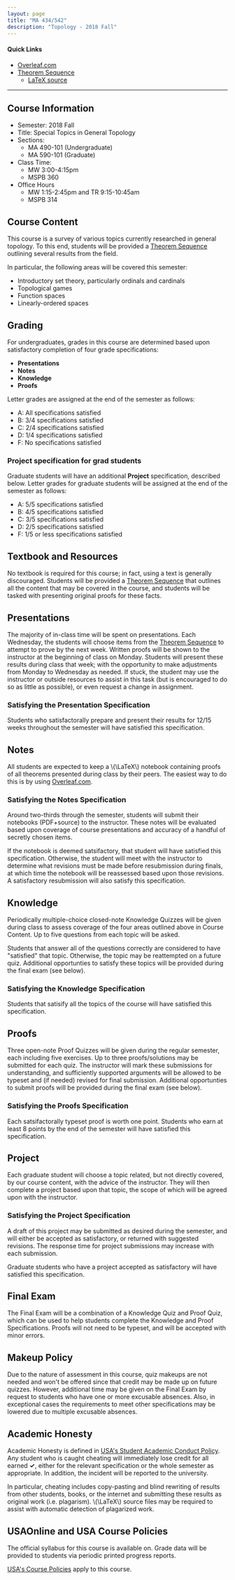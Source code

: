 ```yaml
---
layout: page
title: "MA 434/542"
description: "Topology - 2018 Fall"
---
```


#### Quick Links

- [Overleaf.com](http://overleaf.com)
- [Theorem Sequence][thm-seq]
    - [LaTeX source](https://raw.githubusercontent.com/StevenClontz/intro-to-topology/master/build/intro-to-topology.tex)

---

## Course Information

* Semester: 2018 Fall 
* Title: Special Topics in General Topology 
* Sections:
    * MA 490-101 (Undergraduate)
    * MA 590-101 (Graduate)
* Class Time:
    * MW 3:00-4:15pm
    * MSPB 360
* Office Hours
    * MW 1:15-2:45pm and TR 9:15-10:45am
    * MSPB 314

## Course Content

This course is a survey of various topics currently researched in general topology. 
To this end, students will be provided a
[Theorem Sequence][thm-seq] outlining several results from the field. 

In particular, the following areas will be covered this semester:
- Introductory set theory, particularly ordinals and cardinals
- Topological games
- Function spaces
- Linearly-ordered spaces 

## Grading

For undergraduates, grades in this course are determined based upon satisfactory completion
of four grade specifications:

- **Presentations** 
- **Notes**
- **Knowledge** 
- **Proofs**

Letter grades are assigned at the end of the semester as follows:

- A: All specifications satisfied
- B: 3/4 specifications satisfied
- C: 2/4 specifications satisfied
- D: 1/4 specifications satisfied
- F: No specifications satisfied

### Project specification for grad students

Graduate students will have an additional **Project** specification,
described below. Letter grades for graduate students will be assigned at
the end of the semester as follows:

- A: 5/5 specifications satisfied
- B: 4/5 specifications satisfied
- C: 3/5 specifications satisfied
- D: 2/5 specifications satisfied
- F: 1/5 or less specifications satisfied

## Textbook and Resources

No textbook is required for this course; in fact, using a text is
generally discouraged. Students will be provided a [Theorem Sequence][thm-seq]
that outlines all the content that may be covered in the course, and students
will be tasked with presenting original proofs for these facts.

## Presentations

The majority of in-class time will be spent on presentations.
Each Wednesday, the students will choose items from the [Theorem Sequence][thm-seq]
to attempt to prove by the next week. Written proofs will be shown to the
instructor at the beginning of class on Monday. Students will present these results
during class that week; with the opportunity to make adjustments from Monday to
Wednesday as needed. If stuck, the student may use the instructor or outside
resources to assist in this task (but is encouraged to do so as little as possible),
or even request a change in assignment.

### Satisfying the Presentation Specification

Students who satisfactorally prepare and present their results for 12/15 weeks throughout
the semester will have satisfied this specification.

## Notes

All students are expected to keep a \\(\LaTeX\\) notebook containing proofs of
all theorems presented during class by their peers. The easiest way to do this is by using
[Overleaf.com](http://overleaf.com). 

### Satisfying the Notes Specification

Around two-thirds through the semester, students will submit their notebooks (PDF+source)
to the instructor. These notes will be evaluated based upon coverage of course presentations
and accuracy of a handful of secretly chosen items.

If the notebook is deemed satsifactory, that student will have satisfied this specification.
Otherwise, the student will meet with the instructor to determine what revisions
must be made before resubmission during finals, at which time the notebook will be
reassessed based upon those revisions. A satisfactory resubmission will also
satisfy this specification.

## Knowledge 

Periodically multiple-choice closed-note Knowledge Quizzes will be given during class
to assess coverage of the four areas outlined above in Course Content. 
Up to five questions from each topic will be asked.

Students that answer all of the questions correctly are considered to have
"satisfied" that topic. Otherwise, the topic may be reattempted on a future quiz.
Additional opportunties to satisfy these topics will be provided during the final exam (see below).

### Satisfying the Knowledge Specification

Students that satisify all the topics of the course will have satisfied this specification.

## Proofs

Three open-note Proof Quizzes will be given during the regular semester, each including five exercises.
Up to three proofs/solutions may be submitted for each quiz.
The instructor will mark these submissions for understanding, and sufficiently supported
arguments will be allowed to be typeset and (if needed) revised for final submission.
Additional opportunties to submit proofs will be provided during the final exam (see below).

### Satisfying the Proofs Specification

Each satsifactorally typeset proof is worth one point. Students who earn at least 8 points
by the end of the semester will have satisfied this specification.

## Project

Each graduate student will choose a topic related, but not directly covered,
by our course content, with the advice of the instructor. They will then
complete a project based upon that topic, the scope of 
which will be agreed upon with the instructor. 

### Satisfying the Project Specification

A draft of this project may be submitted as desired during
the semester, and will either be accepted as satisfactory, or returned with
suggested revisions. The response time for project submissions may
increase with each submission.

Graduate students who have a project accepted as satisfactory will have
satisfied this specification.

## Final Exam

The Final Exam will be a combination of a Knowledge Quiz and Proof Quiz,
which can be used to help students complete the Knowledge and Proof
Specifications. Proofs will not need to be typeset, and will be accepted
with minor errors.

## Makeup Policy

Due to the nature of assessment in this course, quiz makeups are not needed
and won't be offered since that credit may be made up on future quizzes.
However, additional time may be given on the Final Exam by request 
to students who have one or more excusable absences. Also, in exceptional
cases the requirements to meet other specifications may be
lowered due to multiple excusable absences.

## Academic Honesty

Academic Honesty is defined in
[USA's Student Academic Conduct Policy][usa-academic-conduct].
Any student who is caught
cheating will immediately lose credit for all earned **✓**, either for
the relevant specification or the whole semester as appropriate. In addition,
the incident will be reported to the university.

In particular, cheating includes copy-pasting and blind rewriting of
results from other students, books, or the internet and submitting
these results as original work (i.e. plagarism). \\(\LaTeX\\) source files
may be required to assist with automatic detection of plagarized work.

## USAOnline and USA Course Policies

The official syllabus for this course is available on. 
Grade data will be provided to students via periodic 
printed progress reports.

[USA's Course Policies][usa-course-policies] apply to this course.


[usa-course-policies]: https://www.southalabama.edu/departments/academicaffairs/resources/policies/additionalacademiccoursepolicies.pdf

[usa-academic-conduct]: http://www.southalabama.edu/departments/academicaffairs/resources/policies/Student%20academic%20conduct%20policy-Final%20Version%20October%202014.pdf


[thm-seq]: https://stevenclontz.github.io/intro-to-topology/

